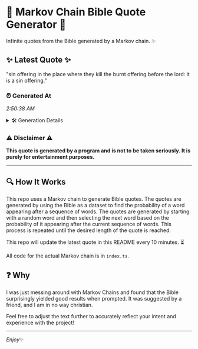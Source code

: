 # 📖 Markov Chain Bible Quote Generator 📖

Infinite quotes from the Bible generated by a Markov chain. ✨

## ✨ Latest Quote ✨
"sin offering in the place where they kill the burnt offering before the lord: it is a sin offering."

### ⏰ Generated At
*2:50:38 AM*

<details>
    <summary>🛠️ Generation Details</summary>
    <p>
        <strong>🌱 Seed:</strong> sin<br>
        <strong>🔄 Iterations:</strong> 18<br>
        <strong>📜 Context History:</strong><br>[ sin ]: offering<br>[ sin, offering ]: in<br>[ sin, offering, in ]: the<br>[ sin, offering, in, the ]: place<br>[ sin, offering, in, the, place ]: where<br>[ sin, offering, in, the, place, where ]: they<br>[ offering, in, the, place, where, they ]: kill<br>[ in, the, place, where, they, kill ]: the<br>[ the, place, where, they, kill, the ]: burnt<br>[ place, where, they, kill, the, burnt ]: offering<br>[ where, they, kill, the, burnt, offering ]: before<br>[ they, kill, the, burnt, offering, before ]: the<br>[ kill, the, burnt, offering, before, the ]: lord:<br>[ the, burnt, offering, before, the, lord: ]: it<br>[ burnt, offering, before, the, lord:, it ]: is<br>[ offering, before, the, lord:, it, is ]: a<br>[ before, the, lord:, it, is, a ]: sin<br>[ the, lord:, it, is, a, sin ]: offering.<br>
    </p>
</details>

### ⚠️ Disclaimer ⚠️
**This quote is generated by a program and is not to be taken seriously. It is purely for entertainment purposes.**

---

## 🔍 How It Works

This repo uses a Markov chain to generate Bible quotes. The quotes are generated by using the Bible as a dataset to find the probability of a word appearing after a sequence of words. The quotes are generated by starting with a random word and then selecting the next word based on the probability of it appearing after the current sequence of words. This process is repeated until the desired length of the quote is reached.

This repo will update the latest quote in this README every 10 minutes. ⏳

All code for the actual Markov chain is in `index.ts`.

## ❓ Why

I was just messing around with Markov Chains and found that the Bible surprisingly yielded good results when prompted. 
It was suggested by a friend, and I am in no way christian.

Feel free to adjust the text further to accurately reflect your intent and experience with the project!

---

*Enjoy*✨
